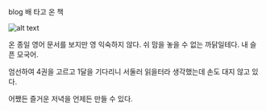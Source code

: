 blog
배 타고 온 책

![alt text](https://s13.postimg.org/j1hr6g2vb/IMG_1709.jpg "books")

온 종일 영어 문서를 보지만 영 익숙하지 않다. 쉬 맘을 놓을 수 없는 까닭일테다.
내 슬픈 모국어.

엄선하여 4권을 고르고 1달을 기다리니 서둘러 읽을터라 생각했는데 손도 대지 않고 있다.

어쨌든 즐거운 저녁을 언제든 만들 수 있다.